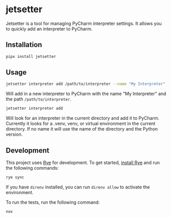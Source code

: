 # jetsetter

Jetsetter is a tool for managing PyCharm interpreter settings. It allows you to quickly add an interpreter to PyCharm.

## Installation

```bash
pipx install jetsetter
```

## Usage

```bash
jetsetter interpreter add /path/to/interpreter --name "My Interpreter"
```

Will add in a new interpreter to PyCharm with the name "My Interpreter" and the path `/path/to/interpreter`.

```bash
jetsetter interpreter add
```

Will look for an interpreter in the current directory and add it to PyCharm. Currently it looks for a .venv, venv, or
virtual environment in the current directory. If no name it will use the name of the directory and the Python version.

## Development
This project uses [Rye](https://github.com/astral-sh/rye) for development. To get started, [install Rye](https://rye-up.com/guide/installation/) and run the following commands:

```bash
rye sync
```
If you have `direnv` installed, you can run `direnv allow` to activate the environment.

To run the tests, run the following command:

```bash
nox
```
